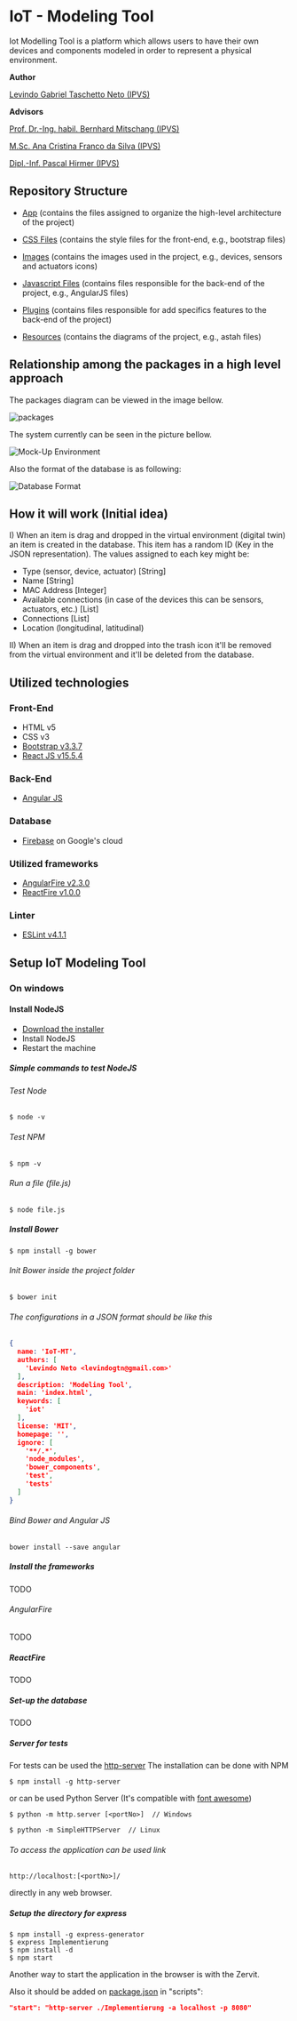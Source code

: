# IoT - Modeling Tool

Iot Modelling Tool is a platform which allows users to have their own devices and components modeled in order to represent a physical environment.


__Author__

[Levindo Gabriel Taschetto Neto (IPVS)](http://levindoneto.com)

__Advisors__

[Prof. Dr.-Ing. habil. Bernhard Mitschang (IPVS)](https://www.ipvs.uni-stuttgart.de/abteilungen/as/abteilung/mitarbeiter/bernhard.mitschang)

[M.Sc. Ana Cristina Franco da Silva (IPVS)](https://www.ipvs.uni-stuttgart.de/abteilungen/as/abteilung/mitarbeiter/Ana.Franco)

[Dipl.-Inf. Pascal Hirmer (IPVS)](https://www.ipvs.uni-stuttgart.de/abteilungen/as/abteilung/mitarbeiter/Pascal.Hirmer)



## Repository Structure

* [App](public/app) (contains the files assigned to organize the high-level architecture of the project)

* [CSS Files](public/css) (contains the style files for the front-end, e.g., bootstrap files)

* [Images](public/img) (contains the images used in the project, e.g., devices, sensors and actuators icons)

* [Javascript Files](public/js) (contains files responsible for the back-end of the project, e.g., AngularJS files)

* [Plugins](public/plugins) (contains files responsible for add specifics features to the back-end of the project)

* [Resources](public/resources) (contains the diagrams of the project, e.g., astah files)

## Relationship among the packages in a high level approach

The packages diagram can be viewed in the image bellow.

![packages](public/resources/packages.jpg)

The system currently can be seen in the picture bellow.

![Mock-Up Environment](public/img/readme/system.jpg)

Also the format of the database is as following:

![Database Format](public/img/readme/database-format.jpg)

## How it will work (Initial idea)

I) When an item is drag and dropped in the virtual environment (digital twin) an item is created in the database.
This item has a random ID (Key in the JSON representation).
The values assigned to each key might be:

* Type (sensor, device, actuator) [String]
* Name [String]
* MAC Address [Integer]
* Available connections (in case of the devices this can be sensors, actuators, etc.) [List]
* Connections [List]
* Location (longitudinal, latitudinal)

II) When an item is drag and dropped into the trash icon it'll be removed from the virtual environment and it'll be deleted from the database.

## Utilized technologies

### Front-End

* HTML v5
* CSS v3
* [Bootstrap v3.3.7](http://getbootstrap.com/)
* [React JS v15.5.4](https://facebook.github.io/react/)

### Back-End

* [Angular JS](https://angularjs.org/)

### Database

* [Firebase](https://firebase.google.com) on Google's cloud

### Utilized frameworks

* [AngularFire v2.3.0](https://github.com/firebase/angularfire)
* [ReactFire v1.0.0](https://github.com/firebase/reactfire)

### Linter

* [ESLint v4.1.1](https://marketplace.visualstudio.com/items?itemName=dbaeumer.vscode-eslint)

## Setup IoT Modeling Tool

### On windows

#### Install NodeJS

* [Download the installer](https://nodejs.org/en/download/)
* Install NodeJS
* Restart the machine

##### Simple commands to test NodeJS

###### Test Node
```terminal
$ node -v
```

###### Test NPM
```terminal
$ npm -v
```

###### Run a file (file.js)
```terminal
$ node file.js
```

##### Install Bower
```terminal
$ npm install -g bower
```

###### Init Bower inside the project folder
```terminal
$ bower init
```

###### The configurations in a JSON format should be like this
```json
{
  name: 'IoT-MT',
  authors: [
    'Levindo Neto <levindogtn@gmail.com>'
  ],
  description: 'Modeling Tool',
  main: 'index.html',
  keywords: [
    'iot'
  ],
  license: 'MIT',
  homepage: '',
  ignore: [
    '**/.*',
    'node_modules',
    'bower_components',
    'test',
    'tests'
  ]
}
```

###### Bind Bower and Angular JS
```terminal
bower install --save angular
```

##### Install the frameworks

TODO

###### AngularFire

TODO

##### ReactFire

TODO

##### Set-up the database

TODO

##### Server for tests

For tests can be used the [http-server](https://www.npmjs.com/package/http-server)
The installation can be done with NPM
```terminal
$ npm install -g http-server
```

or can be used Python Server (It's compatible with [font awesome](https://fontawesome.io))
```terminal
$ python -m http.server [<portNo>]  // Windows
```

```terminal
$ python -m SimpleHTTPServer  // Linux
```

###### To access the application can be used link
```terminal
http://localhost:[<portNo>]/
```
directly in any web browser.

##### Setup the directory for express
```terminal
$ npm install -g express-generator
$ express Implementierung
$ npm install -d
$ npm start
```

Another way to start the application in the browser is with the Zervit.

Also it should be added on [package.json](public/package.json) in "scripts":
```json
"start": "http-server ./Implementierung -a localhost -p 8080"
```
